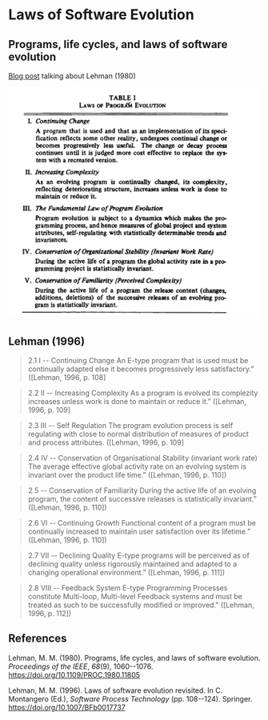 # Laws of Software Evolution



## Programs, life cycles, and laws of software evolution

[Blog post](https://blog.acolyer.org/2020/02/14/programs-life-cycles-laws/) talking about Lehman (1980)

![](images/lehmansEvolution.png)  

## Lehman (1996)

> 2.1 I -- Continuing Change 
> An E-type program that is used must be continually adapted else it becomes progressively less satisfactory.” ([Lehman, 1996, p. 108]

> 2.2 II -- Increasing Complexity 
> As a program is evolved its complezity increases unless work is done to maintain or reduce it.” ([Lehman, 1996, p. 109]

> 2.3 III -- Self Regulation 
> The program evolution process is self regulating with close to normal distribution of measures of product and process attributes. ([Lehman, 1996, p. 109]

> 2.4 IV -- Conservation of Organisational Stability (invariant work rate) 
> The average effective global activity rate on an evolving system is invariant over the product life time.” ([Lehman, 1996, p. 110])

> 2.5 -- Conservation of Familiarity 
> During the active life of an evolving program, the content of successive releases is statistically invariant.” ([Lehman, 1996, p. 110])

> 2.6 VI -- Continuing Growth 
> Functional content of a program must be continually increased to maintain user satisfaction over its lifetime.” ([Lehman, 1996, p. 110])

> 2.7 VII -- Declining Quality 
> E-type programs will be perceived as of declining quality unless rigorously maintained and adapted to a changing operational environment.” ([Lehman, 1996, p. 111])

> 2.8 VIII -- Feedback System 
> E-type Programming Processes constitute Multi-loop, Multi-level Feedback systems and must be treated as such to be successfully modified or improved.” ([Lehman, 1996, p. 112])

## References

Lehman, M. M. (1980). Programs, life cycles, and laws of software evolution. *Proceedings of the IEEE*, *68*(9), 1060--1076\. <https://doi.org/10.1109/PROC.1980.11805>

Lehman, M. M. (1996). Laws of software evolution revisited. In C. Montangero (Ed.), *Software Process Technology* (pp. 108--124). Springer. <https://doi.org/10.1007/BFb0017737>


